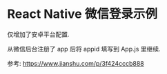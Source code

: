 # React Native 微信登录示例

仅增加了安卓平台配置.

从微信后台注册了 app 后将 appid 填写到 App.js 里继续.

参考: 
https://www.jianshu.com/p/3f424cccb888